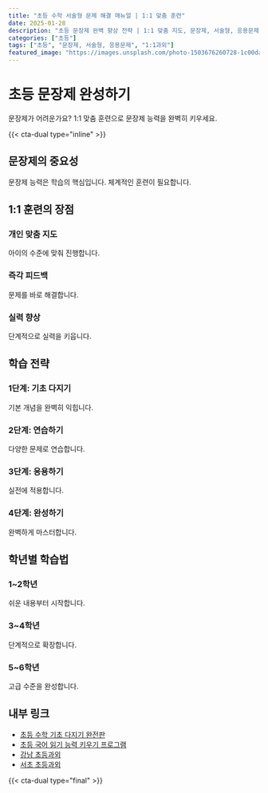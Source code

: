 ```yaml
---
title: "초등 수학 서술형 문제 해결 매뉴얼 | 1:1 맞춤 훈련"
date: 2025-01-28
description: "초등 문장제 완벽 향상 전략 | 1:1 맞춤 지도, 문장제, 서술형, 응용문제 [2025년]"
categories: ["초등"]
tags: ["초등", "문장제, 서술형, 응용문제", "1:1과외"]
featured_image: "https://images.unsplash.com/photo-1503676260728-1c00da094a0b?w=1200&h=630&fit=crop"
---
```


# 초등 문장제 완성하기

문장제가 어려운가요? 1:1 맞춤 훈련으로 문장제 능력을 완벽히 키우세요.

{{< cta-dual type="inline" >}}

## 문장제의 중요성

문장제 능력은 학습의 핵심입니다. 체계적인 훈련이 필요합니다.

## 1:1 훈련의 장점

### 개인 맞춤 지도
아이의 수준에 맞춰 진행합니다.

### 즉각 피드백
문제를 바로 해결합니다.

### 실력 향상
단계적으로 실력을 키웁니다.

## 학습 전략

### 1단계: 기초 다지기
기본 개념을 완벽히 익힙니다.

### 2단계: 연습하기
다양한 문제로 연습합니다.

### 3단계: 응용하기
실전에 적용합니다.

### 4단계: 완성하기
완벽하게 마스터합니다.

## 학년별 학습법

### 1~2학년
쉬운 내용부터 시작합니다.

### 3~4학년
단계적으로 확장합니다.

### 5~6학년
고급 수준을 완성합니다.

## 내부 링크
- [초등 수학 기초 다지기 완전판](../../elementary/elementary-math-basics/)
- [초등 국어 읽기 능력 키우기 프로그램](../../elementary/elementary-korean-reading/)
- [강남 초등과외](../../local/gangnam-elementary/)
- [서초 초등과외](../../local/seocho-elementary/)

{{< cta-dual type="final" >}}
